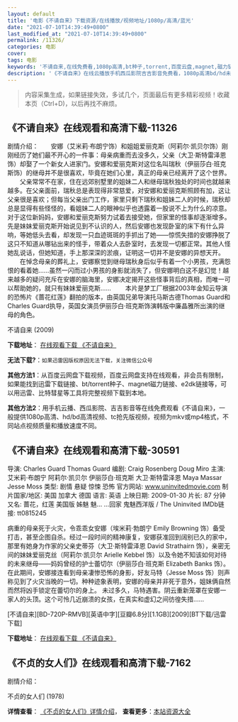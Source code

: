 ```yaml
---
layout: default
title: '电影《不请自来》下载资源/在线播放/视频地址/1080p/高清/蓝光'
date: "2021-07-10T14:39:49+0800"
last_modified_at: "2021-07-10T14:39:49+0800"
permalink: /11326/
categories: 电影
cover:
tags: 电影
keywords: '不请自来,在线免费看,1080p高清,bt种子,torrent,百度云盘,magnet,磁力链,迅雷下载资源'
description: '《不请自来》在线云播放手机西瓜影院吉吉影音免费看，1080p高清bd/hd未删减完整版和tc抢先枪版，mkv/mp4格式，附带bt/torrent种子、magnet/磁力链、百度云盘、网盘资源迅雷下载链接'
---
```


>内容采集生成，如果链接失效，多试几个，页面最后有更多精彩视频！收藏本页（Ctrl+D)，以后再找不麻烦。


## 《不请自来》在线观看和高清下载-11326

剧情介绍：　　安娜（艾米莉·布朗宁饰）和姐姐爱丽克斯（阿莉尔·凯贝尔饰）刚刚经历了她们最不开心的一件事：母亲病重而去没多久，父亲（大卫·斯特雷泽恩饰）却娶了一个新女人进家门。安娜和爱丽克斯对这位名叫瑞秋（伊丽莎白·班克斯饰）的继母并不是很喜欢，毕竟在她们心里，真正的母亲已经离开了这个世界。 　　父亲常常不在家，住在远郊别墅里的姐妹二人和继母瑞秋独处的时间也就越来越多。在父亲面前，瑞秋总是表现得非常慈爱，对安娜和爱丽克斯照顾有加，这让父亲很是喜欢；但每当父亲出门工作，家里只剩下瑞秋和姐妹二人的时候，瑞秋却总是显得有些怪怪的，看姐妹二人的眼神似乎也透露着一股说不上为什么的凉意。对于这位新妈妈，安娜和爱丽克斯努力试着去接受她，但家里的怪事却逐渐增多。先是妹妹爱丽克斯开始说见到不认识的人，然后安娜也发现卧室的床下有什么异响，等她低头去看，却发现一只血迹斑斑的手抓出了她——惊慌失措的安娜挣脱了这只不知道从哪钻出来的怪手，带着众人去卧室时，去发现一切都正常。其他人怪她乱说话，但她知道，手上那深深的淤痕，证明这一切并不是安娜的异想天开。  　　在悼念母亲的葬礼上，安娜察觉到继母瑞秋身后似乎有着一个小男孩，充满怨恨的看着她……虽然一闪而过小男孩的身影就消失了，但安娜明白这不是幻觉！越来越多的疑问充斥在安娜的脑海里，安娜决定揭开这些怪事背后的真相，而唯一可以帮助她的，就只有妹妹爱丽克斯…… 　　本片是梦工厂根据2003年金知云导演的恐怖片《蔷花红莲》翻拍的版本，由英国兄弟导演托马斯古德Thomas Guard和Charles Guard执导，英国女演员伊丽莎白·班克斯饰演韩版中廉晶雅所出演的继母的角色。


不请自来 (2009)

**下载地址**： [在线观看下载 《不请自来》](https://www.btbtdy.me/btdy/dy7831.html) 


**无法下载?**：`如果迅雷因版权原因无法下载，关注微信公众号 `

**其他方法1**：从百度云网盘下载视频，百度云网盘支持在线观看，非会员有限制，如果能找到迅雷下载链接、bt/torrent种子、magnet磁力链接、e2dk链接等，可以用迅雷、比特彗星等工具将完整视频下载到本地。

**其他方法2**：用手机云播、西瓜影院、吉吉影音等在线免费观看《不请自来》，一般提供1080p高清、hd/bd高清视频、tc抢先版视频，视频为mkv或mp4格式，不同站点视频质量和播放速度不同。


## 《不请自来》在线观看和高清下载-30591

导演: Charles Guard Thomas Guard 编剧: Craig Rosenberg Doug Miro 主演: 艾米莉·布朗宁 阿莉尔·凯贝尔 伊丽莎白·班克斯 大卫·斯特雷泽恩 Maya Massar Jesse Moss 类型: 剧情 悬疑 惊悚 恐怖 官方网站: www.uninvitedmovie.com 制片国家/地区: 美国 加拿大 德国 语言: 英语 上映日期: 2009-01-30 片长: 87 分钟 又名: 蔷花，红莲 美国版 姊魅 魅… …回家 鬼魅西洋版 / The Uninvited IMDb链接: tt0815245

病重的母亲死于火灾，令乖乖女安娜（埃米莉·勃朗宁 Emily Browning 饰）备受打击，甚至企图自杀。经过一段时间的精神康复，安娜获准回到阔别已久的家中，那里有她身为作家的父亲史蒂芬（大卫·斯特雷泽恩 David Strathairn 饰），亲密无间的妹妹爱丽克丝（阿莉尔·凯贝尔 Arielle Kebbel 饰）以及令她不知该如何对待的未来继母——妈妈曾经的护士蕾切尔（伊丽莎白·班克斯 Elizabeth Banks 饰）。在此期间，安娜接连看到母亲凄惨恐怖的身影，好友马特（Jesse Moss 饰）则声称见到了火灾当晚的一切。种种迹象表明，安娜的母亲并非死于意外，姐妹俩自然而然将凶手锁定在蕾切尔的身上。 未过多久，马特遇害。阴云重新笼罩在安娜一家人的头顶。这个可怜几近崩溃的女孩，在真实和虚幻之间彷徨失措……


[不请自来][BD-720P-RMVB][英语中字][豆瓣6.8分][1.1GB][2009][BT下载/迅雷下载]

**下载地址**： [在线观看下载 《不请自来》](https://www.btdx8.com/torrent/the_uninvited_2009.html) 


## 《不贞的女人们》在线观看和高清下载-7162

剧情介绍：


不贞的女人们 (1978)

**详情查看**： [《不贞的女人们》详情介绍](/movie/7162/)， **查看更多**：[本站资源大全](/movie/t/all/)

